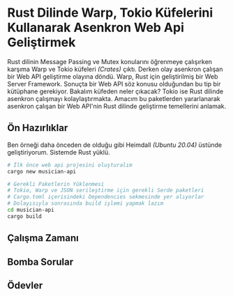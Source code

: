 # Rust Dilinde Warp, Tokio Küfelerini Kullanarak Asenkron Web Api Geliştirmek

Rust dilinin Message Passing ve Mutex<T> konularını öğrenmeye çalışırken karşıma Warp ve Tokio küfeleri _(Crates)_ çıktı. Derken olay asenkron çalışan bir Web API geliştirme olayına döndü. Warp, Rust için geliştirilmiş bir Web Server Framework. Sonuçta bir Web API söz konusu olduğundan bu tip bir kütüphane gerekiyor. Bakalım küfeden neler çıkacak? Tokio ise Rust dilinde asenkron çalışmayı kolaylaştırmakta. Amacım bu paketlerden yararlanarak asenkron çalışan bir Web API'nin Rust dilinde geliştirme temellerini anlamak.

## Ön Hazırlıklar

Ben örneği daha önceden de olduğu gibi Heimdall _(Ubuntu 20.04)_ üstünde geliştiriyorum. Sistemde Rust yüklü.

```bash
# İlk önce web api projesini oluşturalım
cargo new musician-api

# Gerekli Paketlerin Yüklenmesi
# Tokio, Warp ve JSON serileştirme için gerekli Serde paketleri 
# Cargo.toml içerisindeki Dependencies sekmesinde yer alıyorlar
# Dolayısıyla sonrasında build işlemi yapmak lazım
cd musician-api
cargo build

```

## Çalışma Zamanı

## Bomba Sorular

## Ödevler
